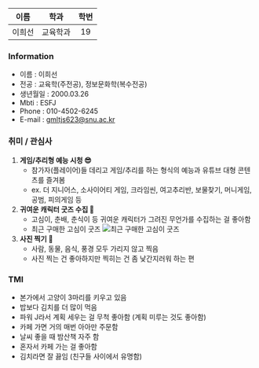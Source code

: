 | 이름 | 학과 | 학번 |
| :---: | :---: | :---: |
|이희선|교육학과|19|

### **Information**
- 이름 : 이희선
- 전공 : 교육학(주전공), 정보문화학(복수전공)
- 생년월일 : 2000.03.26
- Mbti : ESFJ
- Phone : 010-4502-6245
- E-mail : gmltjs623@snu.ac.kr


### **취미 / 관심사**
1. **게임/추리형 예능 시청 😎**
    - 참가자(플레이어)들 데리고 게임/추리를 하는 형식의 예능과 유튜브 대형 콘텐츠를 즐겨봄
    - ex. 더 지니어스, 소사이어티 게임, 크라임씬, 여고추리반, 보물찾기, 머니게임, 공범, 피의게임 등
2. **귀여운 캐릭터 굿즈 수집 👛**
    - 고심이, 춘배, 춘식이 등 귀여운 캐릭터가 그려진 무언가를 수집하는 걸 좋아함
    - 최근 구매한 고심이 굿즈
    ![최근 구매한 고심이 굿즈](/image1.png)
3. **사진 찍기 📸**
    - 사람, 동물, 음식, 풍경 모두 가리지 않고 찍음
    - 사진 찍는 건 좋아하지만 찍히는 건 좀 낯간지러워 하는 편

### **TMI**
- 본가에서 고양이 3마리를 키우고 있음 
- 밥보다 김치를 더 많이 먹음
- 파워 J라서 계획 세우는 걸 무척 좋아함 (계획 미루는 것도 좋아함)
- 카페 가면 거의 매번 아아만 주문함 
- 날씨 좋을 때 밤산책 자주 함
- 혼자서 카페 가는 걸 좋아함
- 김치라면 잘 끓임 (친구들 사이에서 유명함)





